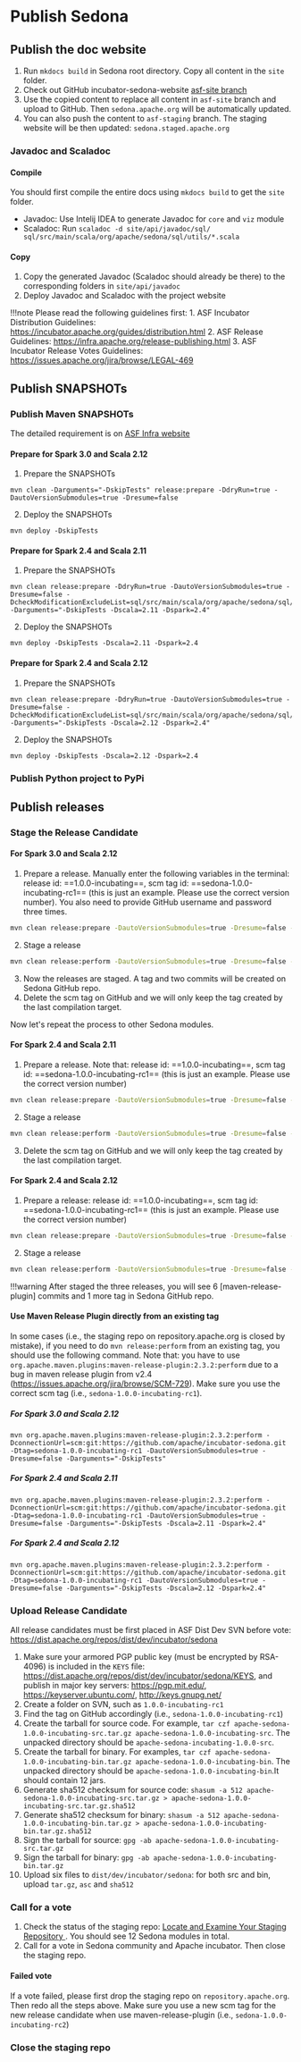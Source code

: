 # Publish Sedona

## Publish the doc website

1. Run `mkdocs build` in Sedona root directory. Copy all content in the `site` folder.
2. Check out GitHub incubator-sedona-website [asf-site branch](https://github.com/apache/incubator-sedona-website/tree/asf-site)
3. Use the copied content to replace all content in `asf-site` branch and upload to GitHub. Then `sedona.apache.org` will be automatically updated.
4. You can also push the content to `asf-staging` branch. The staging website will be then updated: `sedona.staged.apache.org`

### Javadoc and Scaladoc

#### Compile

You should first compile the entire docs using `mkdocs build` to get the `site` folder.

* Javadoc: Use Intelij IDEA to generate Javadoc for `core` and `viz` module
* Scaladoc: Run `scaladoc -d site/api/javadoc/sql/ sql/src/main/scala/org/apache/sedona/sql/utils/*.scala`

#### Copy

1. Copy the generated Javadoc (Scaladoc should already be there) to the corresponding folders in `site/api/javadoc`
2. Deploy Javadoc and Scaladoc with the project website

!!!note
	Please read the following guidelines first: 1. ASF Incubator Distribution Guidelines: https://incubator.apache.org/guides/distribution.html 2. ASF Release Guidelines: https://infra.apache.org/release-publishing.html 3. ASF Incubator Release Votes Guidelines: https://issues.apache.org/jira/browse/LEGAL-469

## Publish SNAPSHOTs

### Publish Maven SNAPSHOTs

The detailed requirement is on [ASF Infra website](https://infra.apache.org/publishing-maven-artifacts.html)

#### Prepare for Spark 3.0 and Scala 2.12

1. Prepare the SNAPSHOTs
```
mvn clean -Darguments="-DskipTests" release:prepare -DdryRun=true -DautoVersionSubmodules=true -Dresume=false
```
2. Deploy the SNAPSHOTs
```
mvn deploy -DskipTests
```

#### Prepare for Spark 2.4 and Scala 2.11

1. Prepare the SNAPSHOTs
```
mvn clean release:prepare -DdryRun=true -DautoVersionSubmodules=true -Dresume=false -DcheckModificationExcludeList=sql/src/main/scala/org/apache/sedona/sql/UDF/UdfRegistrator.scala,sql/src/main/scala/org/apache/spark/sql/sedona_sql/strategy/join/JoinQueryDetector.scala,sql/src/main/scala/org/apache/spark/sql/sedona_sql/strategy/join/TraitJoinQueryExec.scala -Darguments="-DskipTests -Dscala=2.11 -Dspark=2.4"
```
2. Deploy the SNAPSHOTs
```
mvn deploy -DskipTests -Dscala=2.11 -Dspark=2.4
```

#### Prepare for Spark 2.4 and Scala 2.12

1. Prepare the SNAPSHOTs
```
mvn clean release:prepare -DdryRun=true -DautoVersionSubmodules=true -Dresume=false -DcheckModificationExcludeList=sql/src/main/scala/org/apache/sedona/sql/UDF/UdfRegistrator.scala,sql/src/main/scala/org/apache/spark/sql/sedona_sql/strategy/join/JoinQueryDetector.scala,sql/src/main/scala/org/apache/spark/sql/sedona_sql/strategy/join/TraitJoinQueryExec.scala -Darguments="-DskipTests -Dscala=2.12 -Dspark=2.4"
```
2. Deploy the SNAPSHOTs
```
mvn deploy -DskipTests -Dscala=2.12 -Dspark=2.4
```

### Publish Python project to PyPi

## Publish releases

### Stage the Release Candidate

#### For Spark 3.0 and Scala 2.12

1. Prepare a release. Manually enter the following variables in the terminal: release id: ==1.0.0-incubating==, scm tag id: ==sedona-1.0.0-incubating-rc1== (this is just an example. Please use the correct version number). You also need to provide GitHub username and password three times.
```bash
mvn clean release:prepare -DautoVersionSubmodules=true -Dresume=false -Darguments="-DskipTests" 
```
2. Stage a release
```bash
mvn clean release:perform -DautoVersionSubmodules=true -Dresume=false -Darguments="-DskipTests" 
```
3. Now the releases are staged. A tag and two commits will be created on Sedona GitHub repo.
4. Delete the scm tag on GitHub and we will only keep the tag created by the last compilation target.

Now let's repeat the process to other Sedona modules.

#### For Spark 2.4 and Scala 2.11

1. Prepare a release. Note that: release id: ==1.0.0-incubating==, scm tag id: ==sedona-1.0.0-incubating-rc1== (this is just an example. Please use the correct version number)
```bash
mvn clean release:prepare -DautoVersionSubmodules=true -Dresume=false -DcheckModificationExcludeList=sql/src/main/scala/org/apache/sedona/sql/UDF/UdfRegistrator.scala,sql/src/main/scala/org/apache/spark/sql/sedona_sql/strategy/join/JoinQueryDetector.scala,sql/src/main/scala/org/apache/spark/sql/sedona_sql/strategy/join/TraitJoinQueryExec.scala -Darguments="-DskipTests -Dscala=2.11 -Dspark=2.4"
```
2. Stage a release
```bash
mvn clean release:perform -DautoVersionSubmodules=true -Dresume=false -Darguments="-DskipTests -Dscala=2.11 -Dspark=2.4"
```
3. Delete the scm tag on GitHub and we will only keep the tag created by the last compilation target.

#### For Spark 2.4 and Scala 2.12

1. Prepare a release: release id: ==1.0.0-incubating==, scm tag id: ==sedona-1.0.0-incubating-rc1== (this is just an example. Please use the correct version number)
```bash
mvn clean release:prepare -DautoVersionSubmodules=true -Dresume=false -DcheckModificationExcludeList=sql/src/main/scala/org/apache/sedona/sql/UDF/UdfRegistrator.scala,sql/src/main/scala/org/apache/spark/sql/sedona_sql/strategy/join/JoinQueryDetector.scala,sql/src/main/scala/org/apache/spark/sql/sedona_sql/strategy/join/TraitJoinQueryExec.scala -Darguments="-DskipTests -Dscala=2.12 -Dspark=2.4"
```
2. Stage a release
```bash
mvn clean release:perform -DautoVersionSubmodules=true -Dresume=false -Darguments="-DskipTests -Dscala=2.12 -Dspark=2.4"
```

!!!warning
	After staged the three releases, you will see 6 [maven-release-plugin] commits and 1 more tag in Sedona GitHub repo.

#### Use Maven Release Plugin directly from an existing tag

In some cases (i.e., the staging repo on repository.apache.org is closed by mistake), if you need to do `mvn release:perform` from an existing tag, you should use the following command. Note that: you have to use `org.apache.maven.plugins:maven-release-plugin:2.3.2:perform` due to a bug in maven release plugin from v2.4 (https://issues.apache.org/jira/browse/SCM-729). Make sure you use the correct scm tag (i.e.,  `sedona-1.0.0-incubating-rc1`).

##### For Spark 3.0 and Scala 2.12

```
mvn org.apache.maven.plugins:maven-release-plugin:2.3.2:perform -DconnectionUrl=scm:git:https://github.com/apache/incubator-sedona.git -Dtag=sedona-1.0.0-incubating-rc1 -DautoVersionSubmodules=true -Dresume=false -Darguments="-DskipTests"
```

##### For Spark 2.4 and Scala 2.11

```
mvn org.apache.maven.plugins:maven-release-plugin:2.3.2:perform -DconnectionUrl=scm:git:https://github.com/apache/incubator-sedona.git -Dtag=sedona-1.0.0-incubating-rc1 -DautoVersionSubmodules=true -Dresume=false -Darguments="-DskipTests -Dscala=2.11 -Dspark=2.4"
```

##### For Spark 2.4 and Scala 2.12

```
mvn org.apache.maven.plugins:maven-release-plugin:2.3.2:perform -DconnectionUrl=scm:git:https://github.com/apache/incubator-sedona.git -Dtag=sedona-1.0.0-incubating-rc1 -DautoVersionSubmodules=true -Dresume=false -Darguments="-DskipTests -Dscala=2.12 -Dspark=2.4"
```

### Upload Release Candidate

All release candidates must be first placed in ASF Dist Dev SVN before vote: https://dist.apache.org/repos/dist/dev/incubator/sedona

1. Make sure your armored PGP public key (must be encrypted by RSA-4096) is included in the `KEYS` file: https://dist.apache.org/repos/dist/dev/incubator/sedona/KEYS, and publish in major key servers: https://pgp.mit.edu/, https://keyserver.ubuntu.com/, http://keys.gnupg.net/
2. Create a folder on SVN, such as `1.0.0-incubating-rc1`
3. Find the tag on GitHub accordingly (i.e., `sedona-1.0.0-incubating-rc1`)
4. Create the tarball for source code. For example, `tar czf apache-sedona-1.0.0-incubating-src.tar.gz apache-sedona-1.0.0-incubating-src`. The unpacked directory should be `apache-sedona-incubating-1.0.0-src`.
5. Create the tarball for binary. For examples, `tar czf apache-sedona-1.0.0-incubating-bin.tar.gz apache-sedona-1.0.0-incubating-bin`. The unpacked directory should be `apache-sedona-1.0.0-incubating-bin`.It should contain 12 jars.
6. Generate sha512 checksum for source code: `shasum -a 512 apache-sedona-1.0.0-incubating-src.tar.gz > apache-sedona-1.0.0-incubating-src.tar.gz.sha512`
7. Generate sha512 checksum for binary: `shasum -a 512 apache-sedona-1.0.0-incubating-bin.tar.gz > apache-sedona-1.0.0-incubating-bin.tar.gz.sha512`
8. Sign the tarball for source: `gpg -ab apache-sedona-1.0.0-incubating-src.tar.gz`
9. Sign the tarball for binary: `gpg -ab apache-sedona-1.0.0-incubating-bin.tar.gz`
10. Upload six files to `dist/dev/incubator/sedona`: for both src and bin, upload `tar.gz`, `asc` and `sha512`

### Call for a vote
1. Check the status of the staging repo: [Locate and Examine Your Staging Repository
](https://central.sonatype.org/pages/releasing-the-deployment.html#locate-and-examine-your-staging-repository). You should see 12 Sedona modules in total.
2. Call for a vote in Sedona community and Apache incubator. Then close the staging repo.

#### Failed vote
If a vote failed, please first drop the staging repo on `repository.apache.org`. Then redo all the steps above. Make sure you use a new scm tag for the new release candidate when use maven-release-plugin (i.e., `sedona-1.0.0-incubating-rc2`)
 
### Close the staging repo
